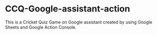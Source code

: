 # CCQ-Google-assistant-action
This is a Cricket Quiz Game on Google assistant created by using Google Sheets and Google Action Console.
